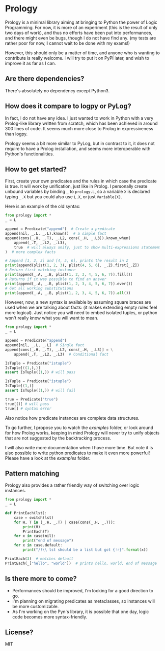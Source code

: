 # Prology

Prology is a minimal library aiming at bringing to Python the power of Logic Programming. For now, it is more of an experiment (this is the result of only two days of work), and thus no efforts have been put into performances, and there might even be bugs, though I do not have find any. (my tests are rather poor for now, I cannot wait to be done with my exams!)

However, this should only be a matter of time, and anyone who is wanting to contribute is really welcome. I will try to put it on PyPI later, and wish to improve it as far as I can.

## Are there dependencies?

There's absolutely no dependency except Python3.

## How does it compare to logpy or PyLog?

In fact, I do not have any idea. I just wanted to work in Python with a very Prolog-like library written from scratch, which has been achieved in around 300 lines of code. It seems much more close to Prolog in expressiveness than logpy.

Prology seems a bit more similar to PyLog, but in contrast to it, it does not require to have a Prolog installation, and seems more interoperable with Python's functionalities.

## How to get started?
First, create your own predicates and the rules in which case the predicate is true. It will work by unification, just like in Prolog. I personally create unbound variables by binding `_` to `prology.L`, so a variable `X` is declared typing `_.X` but you could also use `L.X`, or just `Variable(X)`.

Here is an example of the old syntax:

```python
from prology import *
_ = L

append = Predicate("append")  # Create a predicate
append(nil, _.L, _.L).known()  # a simple fact
append(cons(_.H, _.T), _.L2, cons(_.H, _.L3)).known_when(
    append(_.T, _.L2, _.L3),
    true  # will always unify, just to show multi-expressions statements
)  # more complex facts

# Append [1, 2, 3] and [4, 5, 6], prints the result in Z
print(append(plist(1, 2, 3), plist(4, 5, 6), _.Z).first[_.Z])
# Return first matching instance
print(append(_.A, _.B, plist(1, 2, 3, 4, 5, 6, 7)).fill())
# Returns if it was possible to find an answer
print(append(_.A, _.B, plist(1, 2, 3, 4, 5, 6, 7)).ever())
# Get all working substitutions
print(append(_.A, _.B, plist(1, 2, 3, 4, 5, 6, 7)).all())
```

However, now, a new syntax is available by assuming square braces are used when we are talking about facts: (it makes extending empty rules feel more logical).
Just notice you will need to embed isolated tuples, or python won't really know what you will want to mean.
```python
from prology import *
_ = L

append = Predicate("append")
append[nil, _.L, _.L]  # Single fact
append[cons(_.H, _.T), _.L2, cons(_.H, _.L3)] = \
    append(_.T, _.L2, _.L3)  # Conditional fact

IsTuple = Predicate("istuple")
IsTuple[((1,),)]
assert IsTuple((1,)) # will pass

IsTuple = Predicate("istuple")
IsTuple[(1,)]
assert IsTuple((1,)) # will fail

true = Predicate("true")
true[()] # will pass
true[] # syntax error
```

Also notice how predicate instances are complete data structures.

To go further, I propose you to watch the *examples* folder, or look around for how Prolog works, keeping in mind Prology will never try to unify objects that are not suggested by the backtracking process.

I will also write more documentation when I have more time. But note it is also possible to write python predicates to make it even more powerful! Please have a look at the *examples* folder.

## Pattern matching

Prology also provides a rather friendly way of switching over logic instances.

```python
from prology import *
_ = L

def PrintEach(lst):
    case = switch(lst)
    for H, T in (_.H, _.T) | case(cons(_.H, _.T)):
        print(H)
        PrintEach(T)
    for x in case(nil):
        print("end of message")
    for x in case.default:
        print("/!\\ lst should be a list but got {!r}".format(x))

PrintEach(3)  # matches default
PrintEach(_["hello", "world"])  # prints hello, world, end of message
```

## Is there more to come?

- Performances should be improved, I'm looking for a good direction to go.
- I'm planning on migrating predicates as metaclasses, so instances will be more customizable.
- As I'm working on the Pyn's library, it is possible that one day, logic code becomes more syntax-friendly.

## License?

MIT
